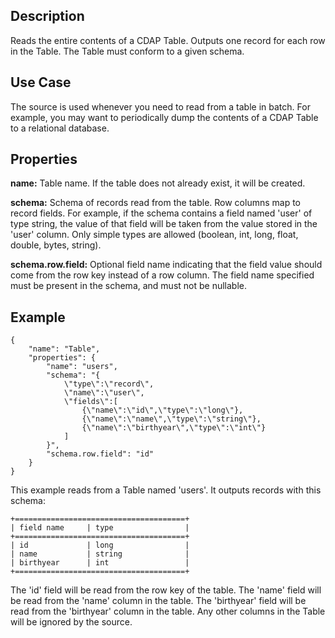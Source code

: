 Description
-----------

Reads the entire contents of a CDAP Table. Outputs one record for each row in the Table.
The Table must conform to a given schema. 

Use Case
--------

The source is used whenever you need to read from a table in batch. For example,
you may want to periodically dump the contents of a CDAP Table to a relational database.

Properties
----------

**name:** Table name. If the table does not already exist, it will be created.

**schema:** Schema of records read from the table. Row columns map to record
fields. For example, if the schema contains a field named 'user' of type string, the value
of that field will be taken from the value stored in the 'user' column. Only simple types
are allowed (boolean, int, long, float, double, bytes, string).

**schema.row.field:** Optional field name indicating that the field value should
come from the row key instead of a row column. The field name specified must be present in
the schema, and must not be nullable.

Example
-------

    {
        "name": "Table",
        "properties": {
            "name": "users",
            "schema": "{
                \"type\":\"record\",
                \"name\":\"user\",
                \"fields\":[
                    {\"name\":\"id\",\"type\":\"long\"},
                    {\"name\":\"name\",\"type\":\"string\"},
                    {\"name\":\"birthyear\",\"type\":\"int\"}
                ]
            }",
            "schema.row.field": "id"
        }
    }

This example reads from a Table named 'users'. It outputs records with this schema:

    +======================================+
    | field name     | type                |
    +======================================+
    | id             | long                |
    | name           | string              |
    | birthyear      | int                 |
    +======================================+

The 'id' field will be read from the row key of the table. The 'name' field will be read from the
'name' column in the table. The 'birthyear' field will be read from the 'birthyear' column in the
table. Any other columns in the Table will be ignored by the source.
